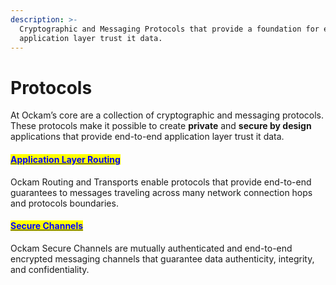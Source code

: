 ```yaml
---
description: >-
  Cryptographic and Messaging Protocols that provide a foundation for end-to-end
  application layer trust it data.
---
```


# Protocols

At Ockam’s core are a collection of cryptographic and messaging protocols. These protocols make it possible to create **private** and **secure by design** applications that provide end-to-end application layer trust it data.

#### [<mark style="color:blue;">Application Layer Routing</mark>](routing.md)

Ockam Routing and Transports enable protocols that provide end-to-end guarantees to messages traveling across many network connection hops and protocols boundaries.

#### [<mark style="color:blue;">Secure Channels</mark>](secure-channels.md)

Ockam Secure Channels are mutually authenticated and end-to-end encrypted messaging channels that guarantee data authenticity, integrity, and confidentiality.
